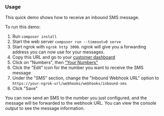 ### Usage

This quick demo shows how to receive an inbound SMS message.

To run this demo:

1. Run `composer install`
2. Start the web server `composer run --timeout=0 serve`
3. Start ngrok with `ngrok http 3000`. ngrok will give you a forwarding address you can now use for your messages.
4. Copy this URL and go to your [customer dashboard](https://dashboard.nexmo.com/sign-in)
5. Click on "Numbers", then ["Your Numbers"](https://dashboard.nexmo.com/your-numbers)
6. Click the "Edit" icon for the number you want to receive the SMS message
6. Under the "SMS" section, change the "Inbound Webhook URL" option to `https://your-ngrok-url/webhooks/webhooks/inbound-sms`
7. Click "Save"

You can now send an SMS to the number you just configured, and the message will
be forwarded to the webhook URL. You can view the console output to see the
message information.
